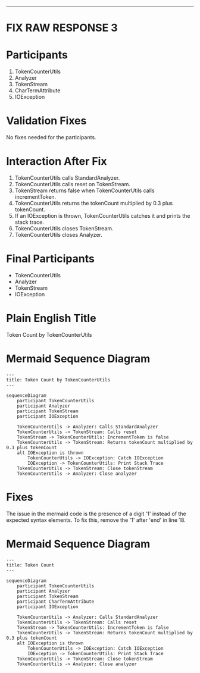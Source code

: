 ----
# FIX RAW RESPONSE 3
# Participants
1. TokenCounterUtils
2. Analyzer
3. TokenStream
4. CharTermAttribute
5. IOException

# Validation Fixes
No fixes needed for the participants.

# Interaction After Fix
1. TokenCounterUtils calls StandardAnalyzer.
2. TokenCounterUtils calls reset on TokenStream.
3. TokenStream returns false when TokenCounterUtils calls incrementToken.
4. TokenCounterUtils returns the tokenCount multiplied by 0.3 plus tokenCount.
5. If an IOException is thrown, TokenCounterUtils catches it and prints the stack trace.
6. TokenCounterUtils closes TokenStream.
7. TokenCounterUtils closes Analyzer.

# Final Participants
- TokenCounterUtils
- Analyzer
- TokenStream
- IOException

# Plain English Title
Token Count by TokenCounterUtils

# Mermaid Sequence Diagram

```mermaid
---
title: Token Count by TokenCounterUtils
---

sequenceDiagram
    participant TokenCounterUtils
    participant Analyzer
    participant TokenStream
    participant IOException

    TokenCounterUtils -> Analyzer: Calls StandardAnalyzer
    TokenCounterUtils -> TokenStream: Calls reset
    TokenStream -> TokenCounterUtils: IncrementToken is false
    TokenCounterUtils -> TokenStream: Returns tokenCount multiplied by 0.3 plus tokenCount
    alt IOException is thrown
        TokenCounterUtils -> IOException: Catch IOException
        IOException -> TokenCounterUtils: Print Stack Trace
    TokenCounterUtils -> TokenStream: Close tokenStream
    TokenCounterUtils -> Analyzer: Close analyzer
```

# Fixes
The issue in the mermaid code is the presence of a digit '1' instead of the expected syntax elements. To fix this, remove the '1' after 'end' in line 18.

# Mermaid Sequence Diagram

```mermaid
---
title: Token Count
---

sequenceDiagram
    participant TokenCounterUtils
    participant Analyzer
    participant TokenStream
    participant CharTermAttribute
    participant IOException

    TokenCounterUtils -> Analyzer: Calls StandardAnalyzer
    TokenCounterUtils -> TokenStream: Calls reset
    TokenStream -> TokenCounterUtils: IncrementToken is false
    TokenCounterUtils -> TokenStream: Returns tokenCount multiplied by 0.3 plus tokenCount
    alt IOException is thrown
        TokenCounterUtils -> IOException: Catch IOException
        IOException -> TokenCounterUtils: Print Stack Trace
    TokenCounterUtils -> TokenStream: Close tokenStream
    TokenCounterUtils -> Analyzer: Close analyzer
```